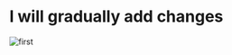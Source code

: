 # I will gradually add changes
![first](https://user-images.githubusercontent.com/114407960/222703724-9b37a30e-517d-4fb3-9ad5-60e514244eed.jpg)
